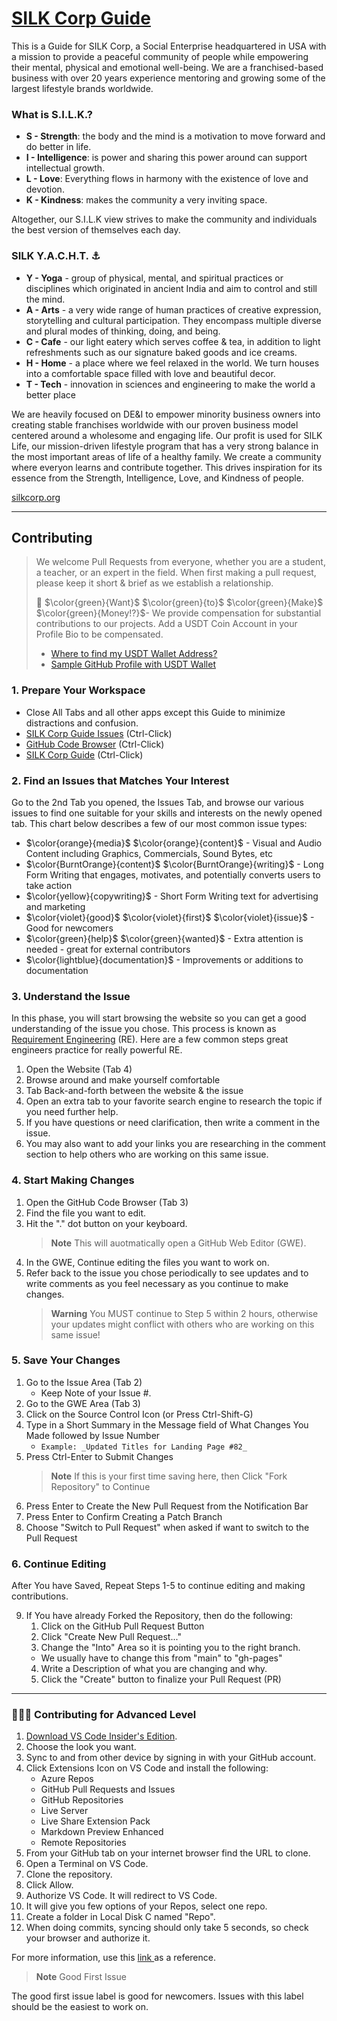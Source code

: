 # [SILK Corp Guide](https://guide.silkcorp.org)
This is a Guide for SILK Corp, a Social Enterprise headquartered in USA with a mission to provide a peaceful community of people while empowering their mental, physical and emotional well-being. We are a franchised-based business with over 20 years experience mentoring and growing some of the largest lifestyle brands worldwide.

### What is S.I.L.K.?
* **S - Strength**: the body and the mind is a motivation to move forward and do better in life. 
* **I - Intelligence**: is power and sharing this power around can support intellectual growth. 
* **L - Love**: Everything flows in harmony with the existence of love and devotion. 
* **K - Kindness**: makes the community a very inviting space. 

Altogether, our S.I.L.K view strives to make the community and individuals the best version of themselves each day.

### SILK Y.A.C.H.T. :anchor:
* **Y - Yoga** -  group of physical, mental, and spiritual practices or disciplines which originated in ancient India and aim to control and still the mind.
* **A - Arts** - a very wide range of human practices of creative expression, storytelling and cultural participation. They encompass multiple diverse and plural modes of thinking, doing, and being.
* **C - Cafe** - our light eatery which serves coffee &amp; tea, in addition to light refreshments such as our signature baked goods and ice creams.
* **H - Home** -  a place where we feel relaxed in the world. We turn houses into a comfortable space filled with love and beautiful decor. 
* **T - Tech** - innovation in sciences and engineering to make the world a better place

We are heavily focused on DE&I to empower minority business owners into creating stable franchises worldwide with our proven business model centered around a wholesome and engaging life.  Our profit is used for SILK Life, our mission-driven lifestyle program that has a very strong balance in the most important areas of life of a healthy family. We create a community where everyon learns and contribute together. This drives inspiration for its essence from the Strength, Intelligence, Love, and Kindness of people. 


[silkcorp.org](https://silkcorp.org)
___

## Contributing
> We welcome Pull Requests from everyone, whether you are a student, a teacher, or an expert in the field. When first making a pull request, please keep it short &amp; brief as we establish a relationship. 
>
> :money_mouth_face: $\color{green}{Want}$ $\color{green}{to}$ $\color{green}{Make}$ $\color{green}{Money!?}$- We provide compensation for substantial contributions to our projects. Add a USDT Coin Account in your Profile Bio to be compensated. 
> - [Where to find my USDT Wallet Address?](https://www.followchain.org/binance-wallet-address) 
> - [Sample GitHub Profile with USDT Wallet](https://github.com/yennefer-m)

### 1. Prepare Your Workspace
- Close All Tabs and all other apps except this Guide to minimize distractions and confusion.
- [SILK Corp Guide Issues](https://github.com/Note-Hive/Silk-Corp-Guide/issues) (Ctrl-Click)
- [GitHub Code Browser](https://github.com/NoteHive/Silk-Corp-Guide/tree/gh-pages) (Ctrl-Click)
- [SILK Corp Guide](https://guide.silkcorp.org) (Ctrl-Click)

### 2. **Find an Issues that Matches Your Interest**
Go to the 2nd Tab you opened, the Issues Tab, and browse our various issues to find one suitable for your skills and interests on the newly opened tab. This chart below describes a few of our most common issue types:
- $\color{orange}{media}$ $\color{orange}{content}$ - Visual and Audio Content including Graphics, Commercials, Sound Bytes, etc
- $\color{BurntOrange}{content}$ $\color{BurntOrange}{writing}$ - Long Form Writing that engages, motivates, and potentially converts users to take action
- $\color{yellow}{copywriting}$ - Short Form Writing text for advertising and marketing
- $\color{violet}{good}$ $\color{violet}{first}$ $\color{violet}{issue}$ - Good for newcomers
- $\color{green}{help}$ $\color{green}{wanted}$ - Extra attention is needed - great for external contributors
- $\color{lightblue}{documentation}$ - Improvements or additions to documentation

### 3. **Understand the Issue**
   In this phase, you will start browsing the website so you can get a good understanding of the issue you chose. This process is known as [Requirement Engineering](https://www.educba.com/requirement-engineering/) (RE). Here are a few common steps great engineers practice for really powerful RE.
   1. Open the Website (Tab 4)
   2. Browse around and make yourself comfortable
   3. Tab Back-and-forth between the website & the issue
   4. Open an extra tab to your favorite search engine to research the topic if you need further help.
   5. If you have questions or need clarification, then write a comment in the issue.
   6. You may also want to add your links you are researching in the comment section to help others who are working on this same issue.
   
### 4. **Start Making Changes**
   1. Open the GitHub Code Browser (Tab 3)
   2. Find the file you want to edit.
   3. Hit the "." dot button on your keyboard.
      > __Note__ This will auotmatically open a GitHub Web Editor (GWE).
   4. In the GWE, Continue editing the files you want to work on. 
   5. Refer back to the issue you chose periodically to see updates and to write comments as you feel necessary as you continue to make changes.
      > __Warning__ You MUST continue to Step 5 within 2 hours, otherwise your updates might conflict with others who are working on this same issue!

### 5. **Save Your Changes**
   1. Go to the Issue Area (Tab 2)
      - Keep Note of your Issue #. 
   3. Go to the GWE Area (Tab 3)
   4. Click on the Source Control Icon (or Press Ctrl-Shift-G)
   5. Type in a Short Summary in the Message field of What Changes You Made followed by Issue Number
      - `Example: _Updated Titles for Landing Page #82_`
   7. Press Ctrl-Enter to Submit Changes
      > __Note__ If this is your first time saving here, then Click "Fork Repository" to Continue
   8. Press Enter to Create the New Pull Request from the Notification Bar
   9. Press Enter to Confirm Creating a Patch Branch
   10. Choose "Switch to Pull Request" when asked if want to switch to the Pull Request

### 6. Continue Editing
   After You have Saved, Repeat Steps 1-5 to continue editing and making contributions.
   
   
   
   
   
   
   
   
   9. If You have already Forked the Repository, then do the following:
      1. Click on the GitHub Pull Request Button
      2. Click "Create New Pull Request..."
      3. Change the "Into" Area so it is pointing you to the right branch.
      - We usually have to change this from "main" to "gh-pages"
      4. Write a Description of what you are changing and why.
      5. Click the "Create" button to finalize your Pull Request (PR)

---

### 🔨🔨🔨 Contributing for Advanced Level
   1. <a href="https://code.visualstudio.com/insiders/" target="_blank"> Download VS Code Insider's Edition</a>.
   2. Choose the look you want.
   3. Sync to and from other device by signing in with your GitHub account.		
   4. Click Extensions Icon on VS Code and install the following:
      - Azure Repos
      - GitHub Pull Requests and Issues
      - GitHub Repositories
      - Live Server
      - Live Share Extension  Pack
      - Markdown Preview Enhanced
      - Remote Repositories
   6. From your GitHub tab on your internet browser find the URL to clone.
   7. Open a Terminal on VS Code.
   8. Clone the repository.
   9. Click Allow.
   10. Authorize VS Code.  It will redirect to VS Code.
   11. It will give you few options of your Repos, select one repo.
   12. Create a folder in Local Disk C named "Repo".
   13. When doing commits, syncing should only take 5 seconds, so check your browser and authorize it.
   
   For more information, use this <a href="https://github.com/firstcontributions/first-contributions" target="_blank"> link </a> as a reference.
   

> __Note__ Good First Issue
> 
The good first issue label is good for newcomers. Issues with this label should be the easiest to work on.
